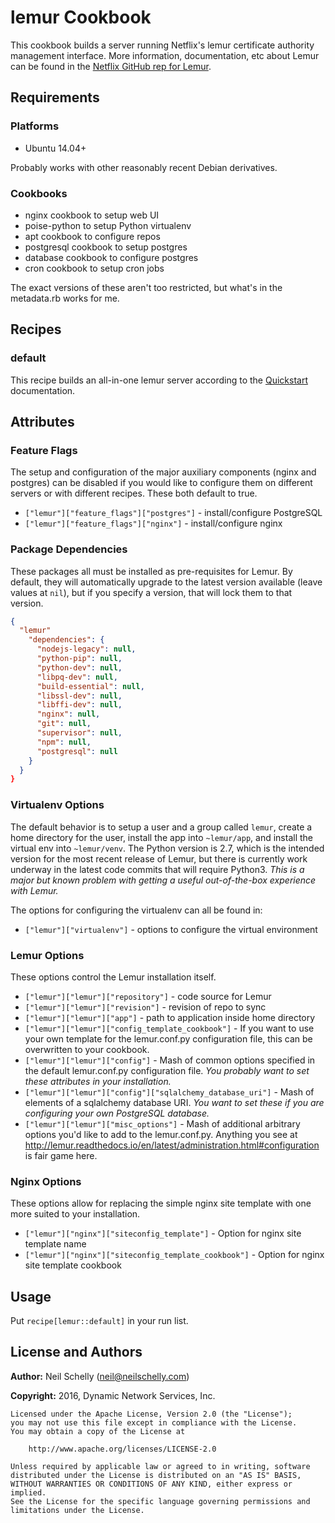 # lemur Cookbook

This cookbook builds a server running Netflix's lemur certificate authority
management interface. More information, documentation, etc about Lemur can be
found in the [Netflix GitHub rep for Lemur](https://github.com/Netflix/lemur).

## Requirements

### Platforms

* Ubuntu 14.04+

Probably works with other reasonably recent Debian derivatives.

### Cookbooks

* nginx cookbook to setup web UI 
* poise-python to setup Python virtualenv
* apt cookbook to configure repos
* postgresql cookbook to setup postgres
* database cookbook to configure postgres
* cron cookbook to setup cron jobs

The exact versions of these aren't too restricted, but what's in the metadata.rb
works for me.

## Recipes

### default

This recipe builds an all-in-one lemur server according to the 
[Quickstart](http://lemur.readthedocs.io/en/latest/quickstart/index.html)
documentation.

## Attributes

### Feature Flags

The setup and configuration of the major auxiliary components (nginx and
postgres) can be disabled if you would like to configure them on different
servers or with different recipes. These both default to true.

* `["lemur"]["feature_flags"]["postgres"]` - install/configure PostgreSQL
* `["lemur"]["feature_flags"]["nginx"]` - install/configure nginx

### Package Dependencies

These packages all must be installed as pre-requisites for Lemur. By default,
they will automatically upgrade to the latest version available (leave values
at `nil`), but if you specify a version, that will lock them to that version.

```json
{
  "lemur"
    "dependencies": {
      "nodejs-legacy": null,
      "python-pip": null,
      "python-dev": null,
      "libpq-dev": null,
      "build-essential": null,
      "libssl-dev": null,
      "libffi-dev": null,
      "nginx": null,
      "git": null,
      "supervisor": null,
      "npm": null,
      "postgresql": null
    }
  }
}
```

### Virtualenv Options

The default behavior is to setup a user and a group called `lemur`, create a
home directory for the user, install the app into `~lemur/app`, and install the
virtual env into `~lemur/venv`. The Python version is 2.7, which is the intended
version for the most recent release of Lemur, but there is currently work
underway in the latest code commits that will require Python3. *This is a major
but known problem with getting a useful out-of-the-box experience with Lemur.*

The options for configuring the virtualenv can all be found in:
* `["lemur"]["virtualenv"]` - options to configure the virtual environment 

### Lemur Options

These options control the Lemur installation itself.

* `["lemur"]["lemur"]["repository"]` - code source for Lemur
* `["lemur"]["lemur"]["revision"]` - revision of repo to sync
* `["lemur"]["lemur"]["app"]` - path to application inside home directory
* `["lemur"]["lemur"]["config_template_cookbook"]` - If you want to use your own
template for the lemur.conf.py configuration file, this can be overwritten to
your cookbook.
* `["lemur"]["lemur"]["config"]` - Mash of common options specified in the
default lemur.conf.py configuration file. *You probably want to set these
attributes in your installation.*
* `["lemur"]["lemur"]["config"]["sqlalchemy_database_uri"]` - Mash of
elements of a sqlalchemy database URI. *You want to set these if you are
configuring your own PostgreSQL database.*
* `["lemur"]["lemur"]["misc_options"]` - Mash of additional arbitrary options
you'd like to add to the lemur.conf.py. Anything you see at
<http://lemur.readthedocs.io/en/latest/administration.html#configuration> is
fair game here.

### Nginx Options

These options allow for replacing the simple nginx site template with one more
suited to your installation.

* `["lemur"]["nginx"]["siteconfig_template"]` - Option for nginx site template
name
* `["lemur"]["nginx"]["siteconfig_template_cookbook"]` - Option for nginx site
template cookbook

## Usage

Put `recipe[lemur::default]` in your run list.

## License and Authors

**Author:** Neil Schelly ([neil@neilschelly.com](mailto:neil@neilschelly.com))

**Copyright:** 2016, Dynamic Network Services, Inc.


```
Licensed under the Apache License, Version 2.0 (the "License");
you may not use this file except in compliance with the License.
You may obtain a copy of the License at

    http://www.apache.org/licenses/LICENSE-2.0

Unless required by applicable law or agreed to in writing, software
distributed under the License is distributed on an "AS IS" BASIS,
WITHOUT WARRANTIES OR CONDITIONS OF ANY KIND, either express or implied.
See the License for the specific language governing permissions and
limitations under the License.
```
